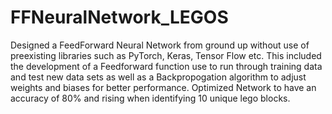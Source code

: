 # FFNeuralNetwork_LEGOS
Designed a FeedForward Neural Network from ground up without use of preexisting libraries such as PyTorch, Keras, Tensor Flow etc.  This included the development of a Feedforward function use to run through training data and test new data sets as well as a Backpropogation algorithm to adjust weights and biases for better performance. Optimized Network to have an accuracy of 80% and rising when identifying 10 unique lego blocks. 
